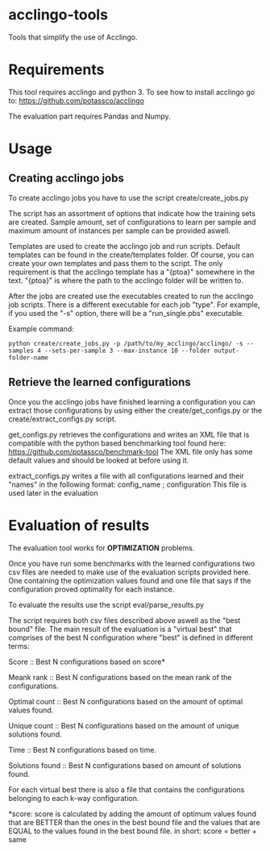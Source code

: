 # acclingo-tools
Tools that simplify the use of Acclingo.

# Requirements
This tool requires acclingo and python 3.
To see how to install acclingo go to: 
https://github.com/potassco/acclingo

The evaluation part requires Pandas and Numpy.
# Usage

## Creating acclingo jobs
To create acclingo jobs you have to use the script create/create_jobs.py

The script has an assortment of options that indicate how the training sets are created. Sample amount, set of configurations to learn per sample and maximum amount of instances per sample can be provided aswell.

 Templates are used to create the acclingo job and run scripts. Default templates can be found in the create/templates folder. Of course, you can create your own templates and pass them to the script. The only requirement is that the acclingo template has a "{ptoa}" somewhere in the text. "{ptoa}" is where the path to the acclingo folder will be written to.

After the jobs are created use the executables created to run the acclingo job scripts. There is a different executable for each job "type". For example, if you used the "-s" option, there will be a "run_single.pbs" executable.

Example command:

```
python create/create_jobs.py -p /path/to/my_acclingo/acclingo/ -s --samples 4 --sets-per-sample 3 --max-instance 10 --folder output-folder-name 
```

## Retrieve the learned configurations

Once you the acclingo jobs have finished learning a configuration you can extract those configurations by using either the create/get_configs.py or the create/extract_configs.py script.

get_configs.py retrieves the configurations and writes an XML file that is compatible with the python based benchmarking tool found here: https://github.com/potassco/benchmark-tool
The XML file only has some default values and should be looked at before using it.

extract_configs.py writes a file with all configurations learned and their "names" in the following format:
config_name ; configuration
This file is used later in the evaluation

# Evaluation of results

The evaluation tool works for __OPTIMIZATION__ problems. 

Once you have run some benchmarks with the learned configurations two csv files are needed to make use of the evaluation scripts provided here. One containing the optimization values found and one file that says if the configuration proved optimality for each instance.

To evaluate the results use the script eval/parse_results.py

The script requires both csv files described above aswell as the "best bound" file. The main result of the evaluation is a "virtual best" that comprises of the best N configuration where "best" is defined in different terms:

Score :: Best N configurations based on score*

Meank rank :: Best N configurations based on the mean rank of the configurations.

Optimal count :: Best N configurations based on the amount of optimal values found.

Unique count :: Best N configurations based on the amount of unique solutions found.

Time :: Best N configurations based on time.

Solutions found :: Best N configurations based on amount of solutions found.

For each virtual best there is also a file that contains the configurations belonging to each k-way configuration.

*score: score is calculated by adding the amount of optimum values found that are BETTER than the ones in the best bound file and the values that are EQUAL to the values found in the best bound file.
in short: score = better + same

